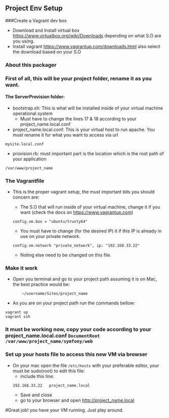 ## Project Env Setup

###Create a Vagrant dev box
- Download and Install virtual box https://www.virtualbox.org/wiki/Downloads depending on what S.O are you using.
- Install vagrant https://www.vagrantup.com/downloads.html also select the download based on your S.O

### About this packager

### First of all, this will be your project folder, rename it as you want.

#### The ServerProvision folder:
- bootstrap.sh: This is what will be installed inside of your virtual machine operational system
    - Must have to change the lines 17 & 18 according to your project_name.local.conf
- project_name.local.conf: This is your virtual host to run apache. You must rename it for what you want to access via url
```
mysite.local.conf
```
- provision.rb: must important part is the location which is the root path of your application
```
/var/www/project_name
```

### The Vagrantfile
- This is the proper vagrant setup, the must important bits you should concern are:
 
    - The S.O that will run inside of your virtual machine, change it if you want (check the docs on https://www.vagrantup.com)
    ```
    config.vm.box = "ubuntu/trusty64"
    ```

    - You must have to change (for the desired IP) it if this IP is already in use on your private network.
    ```
    config.vm.network "private_network", ip: "192.168.33.22"
    ```
    
    - Noting else need to be changed on this file. 


### Make it work

- Open you terminal and go to your project path
    assuming it is on Mac, the best practice would be:
    ```
        ~/username/Sites/project_name
    ``` 
- As you are on your project path run the commands bellow:
 
```
vagrant up
vagrant ssh
```

### It must be working now, copy your code according to your project_name.local.conf `DocumentRoot /var/www/project_name/symfony/web`

### Set up your hosts file to access this new VM via browser
- On your mac open the file `/etc/hosts` with your preferable editor, your must be sudo(root) to edit this file:
    - include this line:
    ```
    192.168.33.22   project_name.local    
    ```
    - Save and  close
    - go to your browser and open http://project_name.local


#Great job! you have your VM running. Just play around.
